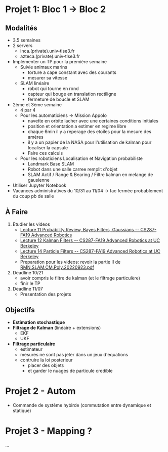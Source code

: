 
# Projet 1: Bloc 1 -> Bloc 2

## Modalités

- 3.5 semaines
- 2 servers
    - inca.(private).univ-tlse3.fr
    - azteca.(private).univ-tlse3.fr
- Implémenter un TP pour la première semaine
    - Suivie animaux marins
        - torture a cape constant avec des courants
        - mesurer sa vitesse
    - SLAM linéaire
        - robot qui tourne en rond
        - capteur qui bouge en translation rectiligne
        - fermeture de boucle et SLAM
- 2ème et 3ème semaine
    - 4 par 4
    - Pour les automaticiens -> Mission Appolo
        - navette en orbite lacher avec une certaines conditions initiales
        - position et orientation a estimer en regime libre
        - chaque 6min il y a reperage des etoiles pour la mesure des amères
        - il y a un papier de la NASA pour l'utilisation de kalman pour localiser la capsule
        - Faire ces calculs
    - Pour les roboticiens Localisation et Navigation probabiliste
        - Landmark Base SLAM
        - Robot dans une salle carree remplit d'objet
        - SLAM Actif / Range & Bearing / Filtre kalman en melange de gausienne
- Utiliser Jupyter Notebook
- Vacances administratives du 10/31 au 11/04 -> fac fermée probablement du coup pb de salle

## À Faire

1. Etudier les videos
    - [Lecture 11 Probability Review, Bayes Filters, Gaussians -- CS287-FA19 Advanced Robotics](https://www.youtube.com/watch?v=xamzdNUN1o0)
    - [Lecture 12 Kalman Filters -- CS287-FA19 Advanced Robotics at UC Berkeley](https://www.youtube.com/watch?v=eCjffhEeQyw)
    - [Lecture 14 Particle Filters -- CS287-FA19 Advanced Robotics at UC Berkeley](https://www.youtube.com/watch?v=8k--yWn8_ds&list=PLwRJQ4m4UJjNBPJdt8WamRAt4XKc639wF&index=15)
    - Preparation pour les videos: revoir la partie II de [RMN.SLAM.CM.Poly.20220923.pdf](https://raw.githubusercontent.com/TunnARK/UT3-AURO-2223-S10-Dendron/main/vault/assets/RMN.SLAM.CM.Poly.20220923.pdf)
2. Deadline 10/21
    - avoir compris le filtre de kalman (et le filtrage particulère)
    - finir le TP
3. Deadline 11/07
    - Presentation des projets

## Objectifs

- **Estimation stochastique**
- **Filtrage de Kalman** (linéaire + extensions)
    - EKF
    - UKF
- **Filtrage particulaire**
    - estimateur
    - mesures ne sont pas jeter dans un jeux d'equations
    - contruire la loi posterieur
        - placer des objets
        - et garder le nuages de particule credible


# Projet 2 - Autom

- Commande de système hybirde (commutation entre dynamique et statique)

# Projet 3 - Mapping ?

...